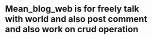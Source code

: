 # Mean_blog_web is for freely talk with world and also post comment and also work on crud operation 
